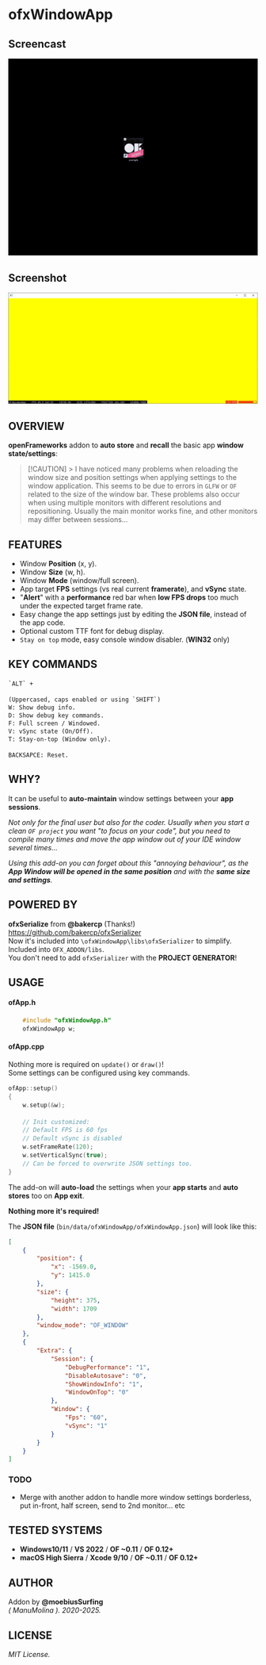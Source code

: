 # ofxWindowApp

## Screencast

![screenshot](readme_images/ofxWindowApp.gif?raw=true "MoebiusSurfing")


## Screenshot

![screenshot](readme_images/screenshot2.JPG?raw=true "MoebiusSurfing")


## OVERVIEW

**openFrameworks** addon to **auto store** and **recall** the basic app **window state/settings**:


> [!CAUTION] > I have noticed many problems when reloading the window size and position settings when applying settings to the window application. This seems to be due to errors in `GLFW` or `OF` related to the size of the window bar. These problems also occur when using multiple monitors with different resolutions and repositioning. Usually the main monitor works fine, and other monitors may differ between sessions...


## FEATURES

* Window **Position** (x, y). 
* Window **Size** (w, h). 
* Window **Mode** (window/full screen).
* App target **FPS** settings (vs real current **framerate**), and **vSync** state. 
* "**Alert**" with a **performance** red bar when **low FPS drops** too much under the expected target frame rate.
* Easy change the app settings just by editing the **JSON file**, instead of the app code.
* Optional custom TTF font for debug display.
* `Stay on top` mode, easy console window disabler. (**WIN32** only)


## KEY COMMANDS

```
`ALT` +  

(Uppercased, caps enabled or using `SHIFT`)  
W: Show debug info.  
D: Show debug key commands.  
F: Full screen / Windowed.  
V: vSync state (On/Off).  
T: Stay-on-top (Window only). 

BACKSAPCE: Reset.  

```

## WHY?

It can be useful to **auto-maintain** window settings between your **app sessions**.  

_Not only for the final user but also for the coder. Usually when you start a clean ```OF project``` you want "to focus on your code", but you need to compile many times and move the app window out of your IDE window several times..._  

_Using this add-on you can forget about this "annoying behaviour", as the **App Window will be opened in the same position** and with the **same size and settings**._  

## POWERED BY

**ofxSerialize** from **@bakercp** (Thanks!)  
https://github.com/bakercp/ofxSerializer  
Now it's included into ```\ofxWindowApp\libs\ofxSerializer``` to simplify.  
Included into `OFX_ADDON/libs`.  
You don't need to add `ofxSerializer` with the **PROJECT GENERATOR**!

## USAGE

#### ofApp.h
```.c++
    #include "ofxWindowApp.h"
    ofxWindowApp w;
```

#### ofApp.cpp
Nothing more is required on ```update()``` or ```draw()```!  
Some settings can be configured using key commands.  
```.cpp 
ofApp::setup()
{
    w.setup(&w);

    // Init customized:
    // Default FPS is 60 fps
    // Default vSync is disabled
    w.setFrameRate(120);
    w.setVerticalSync(true);
    // Can be forced to overwrite JSON settings too.
}
```

The add-on will **auto-load** the settings when your **app starts** and **auto stores** too on **App exit**.  

**Nothing more it's required!**  

The **JSON file** (`bin/data/ofxWindowApp/ofxWindowApp.json`) will look like this:  
```.json
[
    {
        "position": {
            "x": -1569.0,
            "y": 1415.0
        },
        "size": {
            "height": 375,
            "width": 1709
        },
        "window_mode": "OF_WINDOW"
    },
    {
        "Extra": {
            "Session": {
                "DebugPerformance": "1",
                "DisableAutosave": "0",
                "ShowWindowInfo": "1",
                "WindowOnTop": "0"
            },
            "Window": {
                "Fps": "60",
                "vSync": "1"
            }
        }
    }
]
```

### TODO

* Merge with another addon to handle more window settings borderless, put in-front, half screen, send to 2nd monitor... etc

## TESTED SYSTEMS
- **Windows10/11** / **VS 2022** / **OF ~0.11** /  **OF 0.12+**
- **macOS High Sierra** / **Xcode 9/10** / **OF ~0.11** /  **OF 0.12+**

## AUTHOR
Addon by **@moebiusSurfing**  
*( ManuMolina ). 2020-2025.*

## LICENSE
*MIT License.*